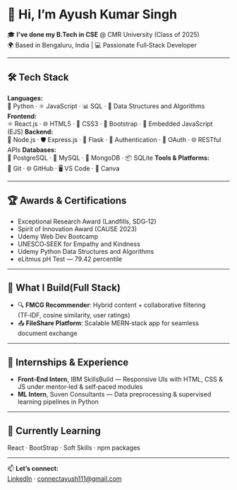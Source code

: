 # 👋 Hi, I’m Ayush Kumar Singh

🎓 **I've done my B.Tech in CSE** @ CMR University (Class of 2025)  
🌍 Based in Bengaluru, India | 💻 Passionate Full‑Stack Developer  

---

## 🛠️ Tech Stack

**Languages:**  
🐍 Python · ⚛️ JavaScript · 📊 SQL · 📐 Data Structures and Algorithms
**Frontend:**  
⚛️ React.js · 🌐 HTML5 · 🎨 CSS3 · 🧩 Bootstrap · 📝 Embedded JavaScript (EJS)
**Backend:**  
🚀 Node.js · 🛡️ Express.js · 🐍 Flask · 🔐 Authentication · 🔁 OAuth · 🌐 RESTful APIs
**Databases:**  
🐘 PostgreSQL · 🐬 MySQL · 🍃 MongoDB · 📦 SQLite
**Tools & Platforms:**  
🧰 Git · 🌐 GitHub · 🖥️ VS Code · 🎨 Canva


---

## 🏆 Awards & Certifications  
- Exceptional Research Award (Landfills, SDG‑12)  
- Spirit of Innovation Award (CAUSE 2023)  
- Udemy Web Dev Bootcamp
- UNESCO‑SEEK for Empathy and Kindness
- Udemy Python Data Structures and Algorithms
- eLitmus pH Test — 79.42 percentile  

---

## 🚀 What I Build(Full Stack)
- 🔍 **FMCG Recommender**: Hybrid content + collaborative filtering (TF‑IDF, cosine similarity, user ratings)  
- 📤 **FileShare Platform**: Scalable MERN‑stack app for seamless document exchange  

---

## 💼 Internships & Experience  
- **Front‑End Intern**, IBM SkillsBuild — Responsive UIs with HTML, CSS & JS under mentor‑led & self‑paced modules  
- **ML Intern**, Suven Consultants — Data preprocessing & supervised learning pipelines in Python
  
---

## 🌱 Currently Learning  
React · BootStrap · Soft Skills · npm packages  

---

📫 **Let’s connect:**  
[LinkedIn](https://linkedin.com/in/ayushkumarsingh11) · connectayush111@gmail.com  
